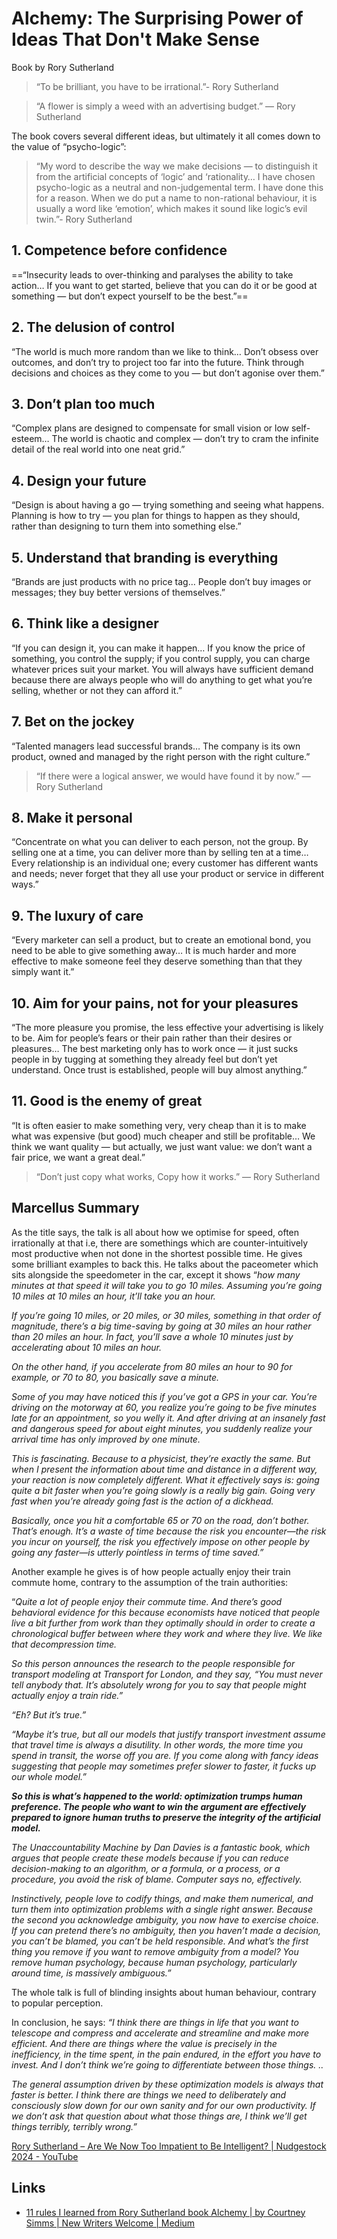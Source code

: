 # Alchemy: The Surprising Power of Ideas That Don't Make Sense

Book by Rory Sutherland

> “To be brilliant, you have to be irrational.”- Rory Sutherland

> “A flower is simply a weed with an advertising budget.” — Rory Sutherland

The book covers several different ideas, but ultimately it all comes down to the value of “psycho-logic”:

> “My word to describe the way we make decisions — to distinguish it from the artificial concepts of ‘logic’ and ‘rationality… I have chosen psycho-logic as a neutral and non-judgemental term. I have done this for a reason. When we do put a name to non-rational behaviour, it is usually a word like ‘emotion’, which makes it sound like logic’s evil twin.”- Rory Sutherland

## 1. Competence before confidence

==“Insecurity leads to over-thinking and paralyses the ability to take action… If you want to get started, believe that you can do it or be good at something — but don’t expect yourself to be the best.”==

## 2. The delusion of control

“The world is much more random than we like to think… Don’t obsess over outcomes, and don’t try to project too far into the future. Think through decisions and choices as they come to you — but don’t agonise over them.”

## 3. Don’t plan too much

“Complex plans are designed to compensate for small vision or low self-esteem… The world is chaotic and complex — don’t try to cram the infinite detail of the real world into one neat grid.”

## 4. Design your future

“Design is about having a go — trying something and seeing what happens. Planning is how to try — you plan for things to happen as they should, rather than designing to turn them into something else.”

## 5. Understand that branding is everything

“Brands are just products with no price tag… People don’t buy images or messages; they buy better versions of themselves.”

## 6. Think like a designer

“If you can design it, you can make it happen… If you know the price of something, you control the supply; if you control supply, you can charge whatever prices suit your market. You will always have sufficient demand because there are always people who will do anything to get what you’re selling, whether or not they can afford it.”

## 7. Bet on the jockey

“Talented managers lead successful brands… The company is its own product, owned and managed by the right person with the right culture.”

> “If there were a logical answer, we would have found it by now.” — Rory Sutherland

## 8. Make it personal

“Concentrate on what you can deliver to each person, not the group. By selling one at a time, you can deliver more than by selling ten at a time… Every relationship is an individual one; every customer has different wants and needs; never forget that they all use your product or service in different ways.”

## 9. The luxury of care

“Every marketer can sell a product, but to create an emotional bond, you need to be able to give something away… It is much harder and more effective to make someone feel they deserve something than that they simply want it.”

## 10. Aim for your pains, not for your pleasures

“The more pleasure you promise, the less effective your advertising is likely to be. Aim for people’s fears or their pain rather than their desires or pleasures… The best marketing only has to work once — it just sucks people in by tugging at something they already feel but don’t yet understand. Once trust is established, people will buy almost anything.”

## 11. Good is the enemy of great

“It is often easier to make something very, very cheap than it is to make what was expensive (but good) much cheaper and still be profitable… We think we want quality — but actually, we just want value: we don’t want a fair price, we want a great deal.”

> “Don’t just copy what works, Copy how it works.” — Rory Sutherland

## Marcellus Summary

As the title says, the talk is all about how we optimise for speed, often irrationally at that i.e, there are somethings which are counter-intuitively most productive when not done in the shortest possible time. He gives some brilliant examples to back this. He talks about the paceometer which sits alongside the speedometer in the car, except it shows “_how many minutes at that speed it will take you to go 10 miles. Assuming you’re going 10 miles at 10 miles an hour, it’ll take you an hour._

_If you’re going 10 miles, or 20 miles, or 30 miles, something in that order of magnitude, there’s a big time-saving by going at 30 miles an hour rather than 20 miles an hour. In fact, you’ll save a whole 10 minutes just by accelerating about 10 miles an hour._

_On the other hand, if you accelerate from 80 miles an hour to 90 for example, or 70 to 80, you basically save a minute._

_Some of you may have noticed this if you’ve got a GPS in your car. You’re driving on the motorway at 60, you realize you’re going to be five minutes late for an appointment, so you welly it. And after driving at an insanely fast and dangerous speed for about eight minutes, you suddenly realize your arrival time has only improved by one minute._

_This is fascinating. Because to a physicist, they’re exactly the same. But when I present the information about time and distance in a different way, your reaction is now completely different. What it effectively says is: going quite a bit faster when you’re going slowly is a really big gain. Going very fast when you’re already going fast is the action of a dickhead._

_Basically, once you hit a comfortable 65 or 70 on the road, don’t bother. That’s enough. It’s a waste of time because the risk you encounter—the risk you incur on yourself, the risk you effectively impose on other people by going any faster—is utterly pointless in terms of time saved.”_

Another example he gives is of how people actually enjoy their train commute home, contrary to the assumption of the train authorities:

“_Quite a lot of people enjoy their commute time. And there’s good behavioral evidence for this because economists have noticed that people live a bit further from work than they optimally should in order to create a chronological buffer between where they work and where they live. We like that decompression time._

_So this person announces the research to the people responsible for transport modeling at Transport for London, and they say, “You must never tell anybody that. It’s absolutely wrong for you to say that people might actually enjoy a train ride.”_

_“Eh? But it’s true.”_

_“Maybe it’s true, but all our models that justify transport investment assume that travel time is always a disutility. In other words, the more time you spend in transit, the worse off you are. If you come along with fancy ideas suggesting that people may sometimes prefer slower to faster, it fucks up our whole model.”_

**_So this is what’s happened to the world: optimization trumps human preference. The people who want to win the argument are effectively prepared to ignore human truths to preserve the integrity of the artificial model._**

_The Unaccountability Machine by Dan Davies is a fantastic book, which argues that people create these models because if you can reduce decision-making to an algorithm, or a formula, or a process, or a procedure, you avoid the risk of blame. Computer says no, effectively._

_Instinctively, people love to codify things, and make them numerical, and turn them into optimization problems with a single right answer. Because the second you acknowledge ambiguity, you now have to exercise choice. If you can pretend there’s no ambiguity, then you haven’t made a decision, you can’t be blamed, you can’t be held responsible. And what’s the first thing you remove if you want to remove ambiguity from a model? You remove human psychology, because human psychology, particularly around time, is massively ambiguous.”_

The whole talk is full of blinding insights about human behaviour, contrary to popular perception.

In conclusion, he says: _“I think there are things in life that you want to telescope and compress and accelerate and streamline and make more efficient. And there are things where the value is precisely in the inefficiency, in the time spent, in the pain endured, in the effort you have to invest. And I don’t think we’re going to differentiate between those things. .._

_The general assumption driven by these optimization models is always that faster is better. I think there are things we need to deliberately and consciously slow down for our own sanity and for our own productivity. If we don’t ask that question about what those things are, I think we’ll get things terribly, terribly wrong.”_

[Rory Sutherland – Are We Now Too Impatient to Be Intelligent? | Nudgestock 2024 - YouTube](https://www.youtube.com/watch?v=Bc9jFbxrkMk&ab_channel=Nudgestock)

## Links

- [11 rules I learned from Rory Sutherland book Alchemy | by Courtney Simms | New Writers Welcome | Medium](https://medium.com/new-writers-welcome/11-rules-i-learned-from-rory-sutherland-book-alchemy-5f6970a80259)
